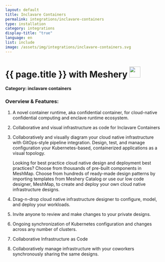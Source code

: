 ```yaml
---
layout: default
title: Inclavare Containers
permalink: integrations/inclavare-containers
type: installation
category: integrations
display-title: "true"
language: en
list: include
image: /assets/img/integrations/inclavare-containers.svg
---
```


<h1>{{ page.title }} with Meshery <img src="{{ page.image }}" style="width: 35px; height: 35px;" /></h1>


#### Category: inclavare containers

### Overview & Features:
1. A novel container runtime, aka confidential container, for cloud-native confidential computing and enclave runtime ecosystem.

2. Collaborative and visual infrastructure as code for Inclavare Containers

4. 
    Collaboratively and visually diagram your cloud native infrastructure with GitOps-style pipeline integration. Design, test, and manage configuration your Kubernetes-based, containerized applications as a visual topology.



    Looking for best practice cloud native design and deployment best practices? Choose from thousands of pre-built components in MeshMap. Choose from hundreds of ready-made design patterns by importing templates from Meshery Catalog or use our low code designer, MeshMap, to create and deploy your own cloud native infrastructure designs.



5. Drag-n-drop cloud native infrastructure designer to configure, model, and deploy your workloads.

6. Invite anyone to review and make changes to your private designs.

7. Ongoing synchronization of Kubernetes configuration and changes across any number of clusters.

8. Collaborative Infrastructure as Code

9. Collaboratively manage infrastructure with your coworkers synchronously sharing the same designs.

